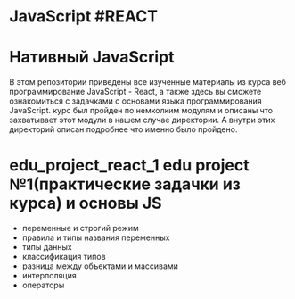 # JavaScript #REACT
# Нативный JavaScript

В этом репозитории приведены все изученные материалы из курса веб программирование JavaScript - React, а также
здесь вы сможете ознакомиться с задачками  с основами языка программирования JavaScript. 
курс был пройден по немколким модулям и описаны что захватывает этот модули в нашем случае директории. 
А внутри этих директорий описан подробнее что именно было пройдено. 

# edu_project_react_1 edu project №1(практические задачки из курса) и основы JS

- переменные и строгий режим
- правила и типы названия переменных
- типы данных
- классификация типов
- разница между объектами и массивами
- интерполяция
- операторы

